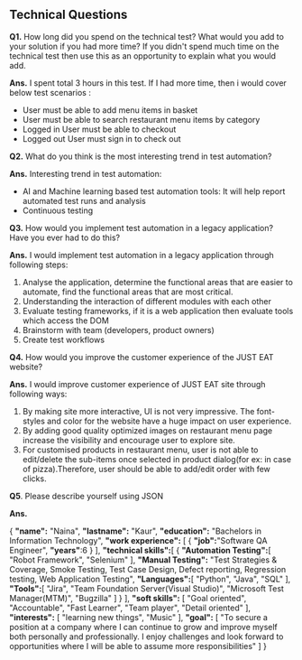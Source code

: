 
## Technical Questions

**Q1.** How long did you spend on the technical test? What would you add to your solution if you had more time? If you didn't spend much time on the technical test then use this as an opportunity to explain what you would add.

**Ans.**  I spent total 3 hours in this test. If I had more time, then i would cover below test scenarios :
 - User must be able to add menu items in basket
 - User must be able to search restaurant menu items by category
 - Logged in User must be able to checkout
 - Logged out User must sign in to check out

**Q2.** What do you think is the most interesting trend in test automation?

**Ans.** Interesting trend in test automation:
 - AI and Machine learning based test automation tools: It will help report automated test runs and analysis
 - Continuous testing

**Q3.** How would you implement test automation in a legacy application? Have you ever had to do this?

**Ans.**  I would implement test automation in a legacy application through following steps:
1. Analyse the application, determine the functional areas that are easier to automate, find the functional areas that are most critical.
2. Understanding the interaction of different modules with each other
3. Evaluate testing frameworks, if it is a web application then evaluate tools which access the DOM 
4. Brainstorm with team (developers, product owners)
5. Create test workflows


**Q4.** How would you improve the customer experience of the JUST EAT website?

**Ans.** I would improve customer experience of JUST EAT site through following ways:
1. By making site more interactive, UI is not very impressive. The font-styles and color  for the website have a huge impact on user experience.
2. By adding good quality optimized images on restaurant menu page increase the visibility and encourage user to explore site.
3. For customised products in restaurant menu, user is not able to edit/delete the sub-items once selected in product dialog(for ex: in case of pizza).Therefore, user should be able to add/edit order with few clicks.

**Q5**. Please describe yourself using JSON

**Ans.**

{
   **"name":** "Naina",
   **"lastname":** "Kaur",
   **"education":** "Bachelors in Information Technology",
   **"work experience":** [
      {
         **"job":**"Software QA Engineer",
         **"years"**:6
      }
   ],
   **"technical skills":**[
      {
         **"Automation Testing":**[
            "Robot Framework",
            "Selenium"
         ],
         **"Manual Testing":** "Test Strategies & Coverage, Smoke Testing, Test Case Design, Defect reporting, Regression testing, Web Application Testing",
         **"Languages":**[
            "Python",
            "Java",
            "SQL"
         ],
         **"Tools":**[
            "Jira",
            "Team Foundation Server(Visual Studio)",
            "Microsoft Test Manager(MTM)",
            "Bugzilla"
         ]
      }
   ],
   **"soft skills":** [
      "Goal oriented",
      "Accountable",
      "Fast Learner",
      "Team player",
      "Detail oriented"
   ],
   **"interests":** [
      "learning new things",
      "Music"
   ],
   **"goal":** [
      "To secure a position at a company where I can continue to grow and improve myself both personally and professionally. I enjoy challenges and look forward to opportunities where I will be able to assume more responsibilities"
   ]
}
